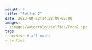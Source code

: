 ```yaml
---
weight: 2
title: "Selfie 2"
date: 2023-08-22T14:28:00-05:00
images:
- /images/watercolor/selfies/Coda2.jpg
tags:
- archive # all posts
- selfies
---
```


